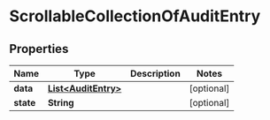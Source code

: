 

# ScrollableCollectionOfAuditEntry


## Properties

| Name | Type | Description | Notes |
|------------ | ------------- | ------------- | -------------|
|**data** | [**List&lt;AuditEntry&gt;**](AuditEntry.md) |  |  [optional] |
|**state** | **String** |  |  [optional] |



